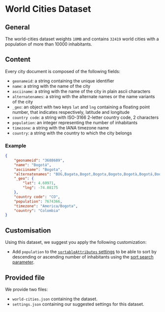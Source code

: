 # World Cities Dataset

## General

The world-cities dataset weights `10MB` and contains `32419` world cities with a population of more than 10000 inhabitants.

## Content

Every city document is composed of the following fields:

- `geonameid`: a string containing the unique identifier
- `name`: a string with the name of the city
- `asciiname`: a string with the name of the city in plain ascii characters
- `alternatenames`: a string with the alternate names or the name variants of the city
- `_geo`: an object with two keys `lat` and `lng` containing a floating point number, that indicates respectively, latitude and longitude
- `country code`: a string with ISO-3166 2-letter country code, 2 characters
- `population`: an integer representing the number of inhabitants
- `timezone`: a string with the IANA timezone name
- `country`: a string with the country to which the city belongs


### Example
```json
{
    "geonameid": "3688689",
    "name": "Bogotá",
    "asciiname": "Bogota",
    "alternatenames": "BOG,Bagata,Bogot,Bogota,Bogoto,Bogotà,Bogotá,Boqota,Buoguota,Bógóta,Mponkota,Santa-Fe-de-Bogota,Santafe de Bogota,Santafe de Bogotá,Santafé de Bogotá,Wukuta,beageatta,bo ge da,bogota,bokota,bwghwta,bwgwta,bwgwth,bwjwta,pokotta,Μπογκοτά,Багата,Богота,Боґота,Санта-Фе-де-Богота,Բոգոտա,באגאטא,בוגוטה,بوجوتا,بوغوتا,بوگوتا,بگوٹا,بۆگۆتا,बोगोटा,बोगोता,বোগোতা,ਬੋਗੋਤਾ,ବୋଗୋଟା,பொகோட்டா,ಬೊಗೋಟ,ബൊഗോട്ട,โบโกตา,པོ་གོ་ཏ,ဘိုဂိုတာမြို့,ბოგოტა,ቦጎታ,ទីក្រុងបូកូតា,ボゴタ,波哥大,보고타",
    "_geo": {
        "lat": 4.60971,
        "lng": -74.08175
    },
    "country code": "CO",
    "population": 7674366,
    "timezone": "America/Bogota",
    "country": "Colombia"
}
```

## Customisation

Using this dataset, we suggest you apply the following customization:

- Add `population` to the [`sortableAttributes` settings](https://docs.meilisearch.com/reference/api/sortable_attributes) to be able to sort by descending or ascending number of inhabitants using the [sort search parameter](https://docs.meilisearch.com/reference/features/search_parameters.html#sort).

## Provided file

We provide two files:
- `world-cities.json` containing the dataset.
- `settings.json` containing our suggested settings for this dataset.
